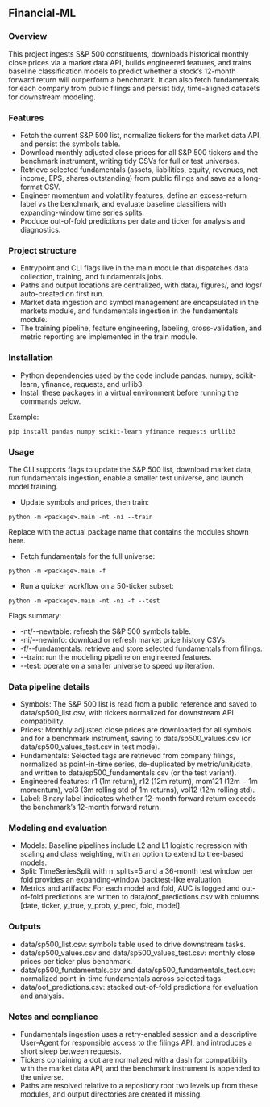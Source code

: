 ## Financial-ML

### Overview

This project ingests S\&P 500 constituents, downloads historical monthly close prices via a market data API, builds engineered features, and trains baseline classification models to predict whether a stock’s 12-month forward return will outperform a benchmark.
It can also fetch fundamentals for each company from public filings and persist tidy, time-aligned datasets for downstream modeling.

### Features

- Fetch the current S\&P 500 list, normalize tickers for the market data API, and persist the symbols table.
- Download monthly adjusted close prices for all S\&P 500 tickers and the benchmark instrument, writing tidy CSVs for full or test universes.
- Retrieve selected fundamentals (assets, liabilities, equity, revenues, net income, EPS, shares outstanding) from public filings and save as a long-format CSV.
- Engineer momentum and volatility features, define an excess-return label vs the benchmark, and evaluate baseline classifiers with expanding-window time series splits.
- Produce out-of-fold predictions per date and ticker for analysis and diagnostics.


### Project structure

- Entrypoint and CLI flags live in the main module that dispatches data collection, training, and fundamentals jobs.
- Paths and output locations are centralized, with data/, figures/, and logs/ auto-created on first run.
- Market data ingestion and symbol management are encapsulated in the markets module, and fundamentals ingestion in the fundamentals module.
- The training pipeline, feature engineering, labeling, cross-validation, and metric reporting are implemented in the train module.


### Installation

- Python dependencies used by the code include pandas, numpy, scikit-learn, yfinance, requests, and urllib3.
- Install these packages in a virtual environment before running the commands below.

Example:

```
pip install pandas numpy scikit-learn yfinance requests urllib3
```


### Usage

The CLI supports flags to update the S\&P 500 list, download market data, run fundamentals ingestion, enable a smaller test universe, and launch model training.

- Update symbols and prices, then train:

```
python -m <package>.main -nt -ni --train
```

Replace <package> with the actual package name that contains the modules shown here.

- Fetch fundamentals for the full universe:

```
python -m <package>.main -f
```

- Run a quicker workflow on a 50-ticker subset:

```
python -m <package>.main -nt -ni -f --test
```

Flags summary:

- -nt/--newtable: refresh the S\&P 500 symbols table.
- -ni/--newinfo: download or refresh market price history CSVs.
- -f/--fundamentals: retrieve and store selected fundamentals from filings.
- --train: run the modeling pipeline on engineered features.
- --test: operate on a smaller universe to speed up iteration.


### Data pipeline details

- Symbols: The S\&P 500 list is read from a public reference and saved to data/sp500_list.csv, with tickers normalized for downstream API compatibility.
- Prices: Monthly adjusted close prices are downloaded for all symbols and for a benchmark instrument, saving to data/sp500_values.csv (or data/sp500_values_test.csv in test mode).
- Fundamentals: Selected tags are retrieved from company filings, normalized as point-in-time series, de-duplicated by metric/unit/date, and written to data/sp500_fundamentals.csv (or the test variant).
- Engineered features: r1 (1m return), r12 (12m return), mom121 (12m − 1m momentum), vol3 (3m rolling std of 1m returns), vol12 (12m rolling std).
- Label: Binary label indicates whether 12-month forward return exceeds the benchmark’s 12-month forward return.


### Modeling and evaluation

- Models: Baseline pipelines include L2 and L1 logistic regression with scaling and class weighting, with an option to extend to tree-based models.
- Split: TimeSeriesSplit with n_splits=5 and a 36-month test window per fold provides an expanding-window backtest-like evaluation.
- Metrics and artifacts: For each model and fold, AUC is logged and out-of-fold predictions are written to data/oof_predictions.csv with columns [date, ticker, y_true, y_prob, y_pred, fold, model].


### Outputs

- data/sp500_list.csv: symbols table used to drive downstream tasks.
- data/sp500_values.csv and data/sp500_values_test.csv: monthly close prices per ticker plus benchmark.
- data/sp500_fundamentals.csv and data/sp500_fundamentals_test.csv: normalized point-in-time fundamentals across selected tags.
- data/oof_predictions.csv: stacked out-of-fold predictions for evaluation and analysis.


### Notes and compliance

- Fundamentals ingestion uses a retry-enabled session and a descriptive User-Agent for responsible access to the filings API, and introduces a short sleep between requests.
- Tickers containing a dot are normalized with a dash for compatibility with the market data API, and the benchmark instrument is appended to the universe.
- Paths are resolved relative to a repository root two levels up from these modules, and output directories are created if missing.
